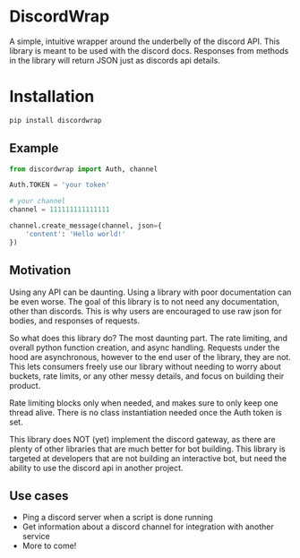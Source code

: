 # DiscordWrap
A simple, intuitive wrapper around the underbelly of the discord API.
This library is meant to be used with the discord docs. Responses from methods in the library will return
JSON just as discords api details.

# Installation
```sh
pip install discordwrap
```

## Example
```py
from discordwrap import Auth, channel

Auth.TOKEN = 'your token'

# your channel
channel = 111111111111111

channel.create_message(channel, json={
    'content': 'Hello world!'
})
```

## Motivation
Using any API can be daunting. Using a library with poor documentation can be even worse. 
The goal of this library is to not need any documentation, other than discords.
This is why users are encouraged to use raw json for bodies, and responses of requests.

So what does this library do? The most daunting part. The rate limiting, and overall python
function creation, and async handling. Requests under the hood are asynchronous, however to the end
user of the library, they are not. This lets consumers freely use our library without needing to
worry about buckets, rate limits, or any other messy details, and focus on building their product.

Rate limiting blocks only when needed, and makes sure to only keep one thread alive. There is no class instantiation needed once the
Auth token is set.

This library does NOT (yet) implement the discord gateway, as there are plenty of other libraries that are much better for bot building.
This library is targeted at developers that are not building an interactive bot, but need the ability to use the discord api in another project.

## Use cases

- Ping a discord server when a script is done running
- Get information about a discord channel for integration with another service
- More to come!

